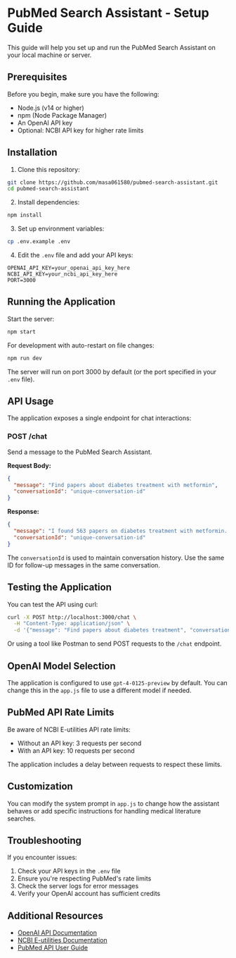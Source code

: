 # PubMed Search Assistant - Setup Guide

This guide will help you set up and run the PubMed Search Assistant on your local machine or server.

## Prerequisites

Before you begin, make sure you have the following:

- Node.js (v14 or higher)
- npm (Node Package Manager)
- An OpenAI API key
- Optional: NCBI API key for higher rate limits

## Installation

1. Clone this repository:
```bash
git clone https://github.com/masa061580/pubmed-search-assistant.git
cd pubmed-search-assistant
```

2. Install dependencies:
```bash
npm install
```

3. Set up environment variables:
```bash
cp .env.example .env
```

4. Edit the `.env` file and add your API keys:
```
OPENAI_API_KEY=your_openai_api_key_here
NCBI_API_KEY=your_ncbi_api_key_here
PORT=3000
```

## Running the Application

Start the server:
```bash
npm start
```

For development with auto-restart on file changes:
```bash
npm run dev
```

The server will run on port 3000 by default (or the port specified in your `.env` file).

## API Usage

The application exposes a single endpoint for chat interactions:

### POST /chat

Send a message to the PubMed Search Assistant.

**Request Body:**
```json
{
  "message": "Find papers about diabetes treatment with metformin",
  "conversationId": "unique-conversation-id"
}
```

**Response:**
```json
{
  "message": "I found 563 papers on diabetes treatment with metformin. Here are 5 representative papers: [papers details...]",
  "conversationId": "unique-conversation-id"
}
```

The `conversationId` is used to maintain conversation history. Use the same ID for follow-up messages in the same conversation.

## Testing the Application

You can test the API using curl:

```bash
curl -X POST http://localhost:3000/chat \
  -H "Content-Type: application/json" \
  -d '{"message": "Find papers about diabetes treatment", "conversationId": "test-1"}'
```

Or using a tool like Postman to send POST requests to the `/chat` endpoint.

## OpenAI Model Selection

The application is configured to use `gpt-4-0125-preview` by default. You can change this in the `app.js` file to use a different model if needed.

## PubMed API Rate Limits

Be aware of NCBI E-utilities API rate limits:
- Without an API key: 3 requests per second
- With an API key: 10 requests per second

The application includes a delay between requests to respect these limits.

## Customization

You can modify the system prompt in `app.js` to change how the assistant behaves or add specific instructions for handling medical literature searches.

## Troubleshooting

If you encounter issues:

1. Check your API keys in the `.env` file
2. Ensure you're respecting PubMed's rate limits
3. Check the server logs for error messages
4. Verify your OpenAI account has sufficient credits

## Additional Resources

- [OpenAI API Documentation](https://platform.openai.com/docs/api-reference)
- [NCBI E-utilities Documentation](https://www.ncbi.nlm.nih.gov/books/NBK25501/)
- [PubMed API User Guide](https://www.ncbi.nlm.nih.gov/home/develop/api/)
